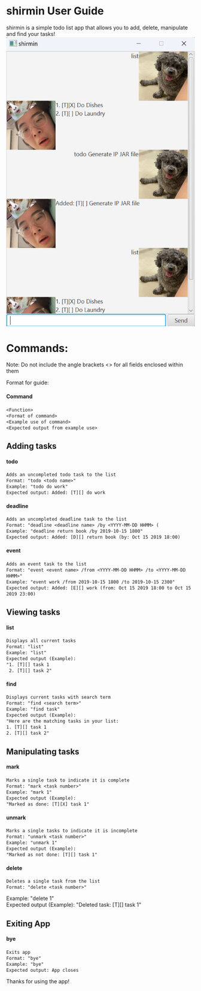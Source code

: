 # shirmin User Guide

shirmin is a simple todo list app that allows you to add, delete, manipulate and find your tasks! <br>
![shirmin](Ui.png)

# Commands: 
Note: Do not include the angle brackets <> for all fields enclosed within them <br>

Format for guide: 

#### Command
    <Function>
    <Format of command>
    <Example use of command>
    <Expected output from example use>
    

## Adding tasks

#### todo <br> 
    Adds an uncompleted todo task to the list 
    Format: "todo <todo name>" 
    Example: "todo do work" 
    Expected output: Added: [T][] do work 

#### deadline <br> 
    Adds an uncompleted deadline task to the list 
    Format: "deadline <deadline name> /by <YYYY-MM-DD HHMM> (
    Example: "deadline return book /by 2019-10-15 1800" 
    Expected output: Added: [D][] return book (by: Oct 15 2019 18:00)

#### event
    Adds an event task to the list 
    Format: "event <event name> /from <YYYY-MM-DD HHMM> /to <YYYY-MM-DD HHMM>"
    Example: "event work /from 2019-10-15 1800 /to 2019-10-15 2300"
    Expected output: Added: [E][] work (from: Oct 15 2019 18:00 to Oct 15 2019 23:00)

## Viewing tasks
#### list 
    Displays all current tasks
    Format: "list"
    Example: "list"
    Expected output (Example): 
    "1. [T][] task 1
     2. [T][] task 2"
#### find
    Displays current tasks with search term
    Format: "find <search term>"
    Example: "find task"
    Expected output (Example): 
    "Here are the matching tasks in your list:
    1. [T][] task 1
    2. [T][] task 2"


## Manipulating tasks
#### mark
    Marks a single task to indicate it is complete
    Format: "mark <task number>"
    Example: "mark 1"
    Expected output (Example):
    "Marked as done: [T][X] task 1"

#### unmark
    Marks a single tasks to indicate it is incomplete
    Format: "unmark <task number>"
    Example: "unmark 1"
    Expected output (Example):
    "Marked as not done: [T][] task 1"
#### delete
    Deletes a single task from the list
    Format: "delete <task number>"
Example: "delete 1" <br>
Expected output (Example):
    "Deleted task: [T][] task 1"

## Exiting App
#### bye
    Exits app
    Format: "bye"
    Example: "bye"
    Expected output: App closes
    

Thanks for using the app!